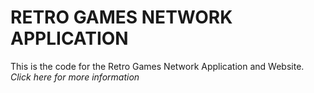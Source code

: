 # RETRO GAMES NETWORK APPLICATION
This is the code for the Retro Games Network Application and Website.
<i>Click here for more information</i>
